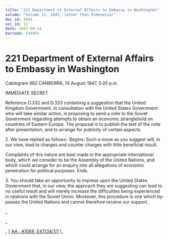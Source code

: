 ```yaml
---
title: "221 Department of External Affairs to Embassy in Washington"
volume: "Volume 12: 1947, (other than Indonesia)"
doc_id: 4903
vol_id: 12
date: 1947-08-14
barcode: 194855
---
```


# 221 Department of External Affairs to Embassy in Washington

Cablegram 982 CANBERRA, 14 August 1947, 5.05 p.m.

IMMEDIATE SECRET

Reference D.332 and D.333 containing a suggestion that the United Kingdom Government, in consultation with the United States Government who will take similar action, is proposing to send a note to the Soviet Government regarding attempts to obtain an economic stranglehold on countries of Eastern Europe. The proposal is to publish the text of the note after presentation, and to arrange for publicity of certain aspects.

2\. We have replied as follows- Begins: Such a move as you suggest will, in our view, lead to charges and counter charges with little beneficial result.

Complaints of this nature are best made in the appropriate international body, which we consider to be the Assembly of the United Nations, and which could arrange for an enquiry into all allegations of economic penetration for political purposes. Ends.

3\. You should take an opportunity to impress upon the United States Government that, in our view, the approach they are suggesting can lead to no useful result and will merely increase the difficulties being experienced in relations with the Soviet Union. Moreover, this procedure is one which by-passes the United Nations and cannot therefore receive our support.

_

_

_ [ [AA : A1068, E47/34/1/1](http://www.naa.gov.au/cgi-bin/Search?O=I&Number=194855) ]_
